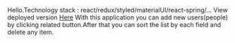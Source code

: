 Hello.Technology stack : react/redux/styled/materialUI/react-spring/...
View deployed version <a href="https://bodyaalyas12.github.io/user-list/">Here</a>
With this application you can add new users(people) by clicking related button.After that you can sort the list by each field and delete any item.
